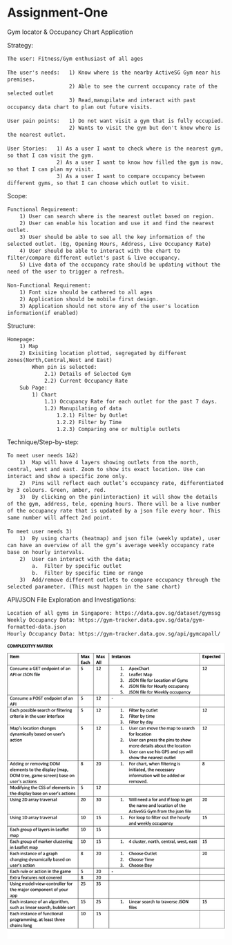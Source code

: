 # Assignment-One
Gym locator & Occupancy Chart Application

Strategy:

    The user: Fitness/Gym enthusiast of all ages
    
    The user's needs:   1) Know where is the nearby ActiveSG Gym near his premises. 
                        2) Able to see the current occupancy rate of the selected outlet
                        3) Read,manupilate and interact with past occupancy data chart to plan out future visits. 
   
    User pain points:   1) Do not want visit a gym that is fully occupied. 
                        2) Wants to visit the gym but don't know where is the nearest outlet.

    User Stories:   1) As a user I want to check where is the nearest gym, so that I can visit the gym. 
                    2) As a user I want to know how filled the gym is now, so that I can plan my visit.
                    3) As a user I want to compare occupancy between different gyms, so that I can choose which outlet to visit. 

Scope:

    Functional Requirement:
        1) User can search where is the nearest outlet based on region.
        2) User can enable his location and use it and find the nearest outlet. 
        3) User should be able to see all the key information of the selected outlet. (Eg, Opening Hours, Address, Live Occupancy Rate)
        4) User should be able to interact with the chart to filter/compare different outlet's past & live occupancy.
        5) Live data of the occupancy rate should be updating without the need of the user to trigger a refresh. 

    Non-Functional Requirement: 
        1) Font size should be cathered to all ages 
        2) Application should be mobile first design. 
        3) Application should not store any of the user's location information(if enabled)

Structure: 

    Homepage: 
        1) Map
        2) Exisiting location plotted, segregated by different zones(North,Central,West and East)
            When pin is selected:
                2.1) Details of Selected Gym
                2.2) Current Occupancy Rate
        Sub Page:
            1) Chart
                1.1) Occupancy Rate for each outlet for the past 7 days. 
                1.2) Manupilating of data
                    1.2.1) Filter by Outlet
                    1.2.2) Filter by Time
                    1.2.3) Comparing one or multiple outlets
                 
        
Technique/Step-by-step: 

    To meet user needs 1&2) 
        1)	Map will have 4 layers showing outlets from the north, central, west and east. Zoom to show its exact location. Use can interact and show a specific zone only.
        2)	Pins will reflect each outlet’s occupancy rate, differentiated by 3 colours. Green, amber, red. 
        3)	By clicking on the pin(interaction) it will show the details of the gym, address, tele, opening hours. There will be a live number of the occupancy rate that is updated by a json file every hour. This same number will affect 2nd point. 

    To meet user needs 3)
        1)	By using charts (heatmap) and json file (weekly update), user can have an overview of all the gym’s average weekly occupancy rate base on hourly intervals. 
        2)	User can interact with the data; 
            a.	Filter by specific outlet
            b.	Filter by specific time or range
        3)	Add/remove different outlets to compare occupancy through the selected parameter. (This must happen in the same chart) 


API/JSON File Exploration and Investigations:

    Location of all gyms in Singapore: https://data.gov.sg/dataset/gymssg
    Weekly Occupancy Data: https://gym-tracker.data.gov.sg/data/gym-formatted-data.json
    Hourly Occupancy Data: https://gym-tracker.data.gov.sg/api/gymcapall/


![image](complexity-matrix.png)




